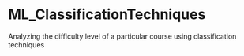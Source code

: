 # ML_ClassificationTechniques
Analyzing the difficulty level of a particular course using classification techniques
